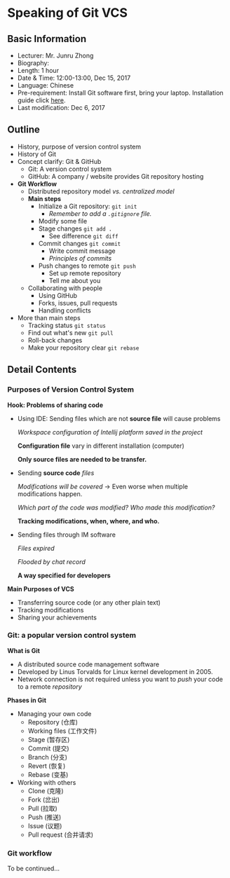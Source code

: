 # Speaking of Git VCS

## Basic Information

* Lecturer: Mr. Junru Zhong
* Biography:
* Length: 1 hour
* Date & Time: 12:00-13:00, Dec 15, 2017
* Language: Chinese
* Pre-requirement: Install Git software first, bring your laptop. Installation guide click <a href="https://github.com/UICHCC/HCC-Lectures/blob/master/Speaking-of-Git-VCS/Installation-Guide/Installation-Guide.md">here</a>.
* Last modification: Dec 6, 2017

## Outline

* History, purpose of version control system
* History of Git
* Concept clarify: Git & GitHub
  * Git: A version control system
  * GitHub: A company / website provides Git repository hosting
* **Git Workflow**
  * Distributed repository model *vs. centralized model*
  * **Main steps**
    * Initialize a Git repository: `git init`
      * *Remember to add a `.gitignore`  file.*
    * Modify some file
    * Stage changes `git add .`
      * See difference `git diff`
    * Commit changes `git commit`
      * Write commit message
      * *Principles of commits*
    * Push changes to remote `git push`
      * Set up remote repository
      * Tell me about you
  * Collaborating with people
    * Using GitHub
    * Forks, issues, pull requests
    * Handling conflicts
* More than main steps
  * Tracking status `git status`
  * Find out what's new `git pull`
  * Roll-back changes
  * Make your repository clear `git rebase`

## Detail Contents

### Purposes of Version Control System

**Hook: Problems of sharing code**

* Using IDE: Sending files which are not **source file** will cause problems

  *Workspace configuration of Intellij platform saved in the project*

  **Configuration file** vary in different installation (computer)

  **Only source files are needed to be transfer.**

* Sending **source code** *files*

  *Modifications will be covered* -> Even worse when multiple modifications happen.

  *Which part of the code was modified? Who made this modification?*

  **Tracking modifications, when, where, and who.**

* Sending files through IM software

  *Files expired*

  *Flooded by chat record*

  **A way specified for developers**

**Main Purposes of VCS**

* Transferring source code (or any other plain text)
* Tracking modifications
* Sharing your achievements

### Git: a popular version control system

**What is Git**

* A distributed source code management software
* Developed by Linus Torvalds for Linux kernel development in 2005.
* Network connection is not required unless you want to *push* your code to a remote *repository*

**Phases in Git**

* Managing your own code
  * Repository (仓库)
  * Working files (工作文件)
  * Stage (暂存区)
  * Commit (提交)
  * Branch (分支)
  * Revert (恢复)
  * Rebase (变基)
* Working with others
  * Clone (克隆)
  * Fork (岔出)
  * Pull (拉取)
  * Push (推送)
  * Issue (议题)
  * Pull request (合并请求)

### Git workflow

To be continued...